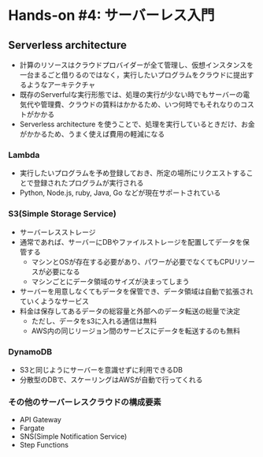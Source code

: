 # Hands-on #4: サーバーレス入門

## Serverless architecture

- 計算のリソースはクラウドプロバイダーが全て管理し、仮想インスタンスを一台まるごと借りるのではなく，実行したいプログラムをクラウドに提出するようなアーキテクチャ
- 既存のServerfulな実行形態では、処理の実行が少ない時でもサーバーの電気代や管理費、クラウドの賃料はかかるため、いつ何時でもそれなりのコストがかかる
- Serverless architecture を使うことで、処理を実行しているときだけ、お金がかかるため、うまく使えば費用の軽減になる

### Lambda

- 実行したいプログラムを予め登録しておき、所定の場所にリクエストすることで登録されたプログラムが実行される
- Python, Node.js, ruby, Java, Go などが現在サポートされている

### S3(Simple Storage Service)

- サーバーレスストレージ
- 通常であれば、サーバーにDBやファイルストレージを配置してデータを保管する
  - マシンとOSが存在する必要があり、パワーが必要でなくてもCPUリソースが必要になる
  - マシンごとにデータ領域のサイズが決まってしまう
- サーバーを用意しなくてもデータを保管でき、データ領域は自動で拡張されていくようなサービス
- 料金は保存してあるデータの総容量と外部へのデータ転送の総量で決定
  - ただし、データをs3に入れる通信は無料
  - AWS内の同じリージョン間のサービスにデータを転送するのも無料

### DynamoDB

- S3と同じようにサーバーを意識せずに利用できるDB
- 分散型のDBで、スケーリングはAWSが自動で行ってくれる

### その他のサーバーレスクラウドの構成要素

- API Gateway
- Fargate
- SNS(Simple Notification Service)
- Step Functions

